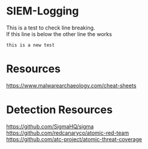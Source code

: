 # SIEM-Logging
This is a test to check line breaking. <br />
If this line is below the other line the works <br />

```
this is a new test
```
# Resources
https://www.malwarearchaeology.com/cheat-sheets

# Detection Resources
https://github.com/SigmaHQ/sigma <br />
https://github.com/redcanaryco/atomic-red-team <br />
https://github.com/atc-project/atomic-threat-coverage <br />
